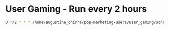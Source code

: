 # User Gaming - Run every 2 hours

```sh
0 */2 * * * /home/augustine_chirra/pop-marketing-users/user_gaming/schedule/run_with_lock.sh >>/home/augustine_chirra/pop-marketing-users/user_gaming/schedule/cron.log 2>&1
```
